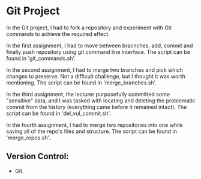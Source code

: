 # Git Project

In the Git project, I had to fork a repository and experiment with Git commands to achieve the required effect.

In the first assignment, I had to move between bracnches, add, commit and finally push repository using git command line interface.
The script can be found in 'git_commands.sh'.

In the second assignment, I had to merge two branches and pick which changes to preserve. Not a difficult challenge, but I thought it was worth mentioning.
The script can be found in 'merge_branches.sh'.

In the third assignment, the lecturer purposefully committed some "sensitive" data, and I was tasked with locating and deleting the problematic commit from the history (everything came before it remained intact).
The script can be found in 'del_vul_commit.sh'.

In the fourth assignment, I had to merge two repositories into one while saving all of the repo's files and structure.
The script can be found in 'merge_repos.sh'.

## Version Control:
-	Git.
